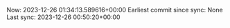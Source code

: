 Now: 2023-12-26 01:34:13.589616+00:00 Earliest commit since sync: None Last sync: 2023-12-26 00:50:20+00:00
